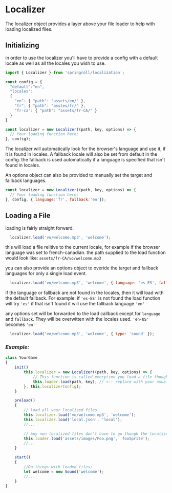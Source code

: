 # Localizer
The localizer object provides a layer above your file loader to help with loading localized files. 

## Initializing
in order to use the localizer you'll have to provide a config with a default locale
as well as all the locales you wish to use.
```javascript
import { Localizer } from 'springroll/localization';

const config = {
  "default":"en",
  "locales":
  {
    "en": { "path": "assets/en/" }, 
    "fr": { "path": "asstes/fr/" },
    "fr-ca": { "path": "assets/fr-CA/" }
  }
}

const localizer = new Localizer((path, key, options) => {
  // Your loading function here;
}, config);
```

The localizer will automatically look for the browser's language and use it, if it is found in locales. A fallback locale will also be set from default in the config. the fallback is used automatically if a language is specified that isn't found in locales.

An options object can also be provided to manually set the target and fallback languages.
```javascript
const localizer = new Localizer((path, key, options) => {
  // Your loading function here;
}, config, { language:'fr', fallback:'en'});
```

## Loading a File

loading is fairly straight forward.

```javascript
  localizer.load('vo/welcome.mp3', 'welcome');
```

this will load a file relitive to the current locale, for example if the browser language was set to french-canadian. the path supplied to the load function would look like: `assets/fr-CA/vo/welcome.mp3`


you can also provide an options object to overide the target and fallback languages for only a single load event.

```javascript
  localizer.load('vo/welcome.mp3', 'welcome', { language: 'es-ES', fallback: 'en' });
```

if the language or fallback are not found in the locales, then it will load with the default fallback. For example: if `'es-ES'` is not found the load function will try `'es'` if that isn't found it will use the fallback language `'en'`

any options set will be forwarded to the load callback except for `language` and `fallback`. They will be overwitten with the locales used. `'en-US'` becomes `'en'`

```javascript
  localizer.load('vo/welcome.mp3', 'welcome', { type: 'sound' });
```

### _Example:_
```javascript
class YourGame
{
	init()
		this.localizer = new Localizer((path, key, options) => {
			// This function is called everytime you load a file though
			this.loader.load(path, key); // <-- replace with your usual load function
		}, this.localizerConfig);
	}

	preload()
	{
		// load all your localized files.
		this.localizer.load('vo/welcome.mp3', 'welcome');
		this.localizer.load('local.json', 'local');
		//...

		// Any non localized files don't have to go though the localizer.
		this.loader.load('assets/images/Foo.png', 'fooSprite');
		//...
	}

	start()
	{
		//Do things with loaded files;
		let welcome = new Sound('welcome');
		//...
	}
}
```